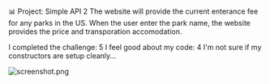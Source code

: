  📊 Project: Simple API 2
The website will provide the current enterance fee for any parks in the US. When the user enter the park name, the website provides the price and transporation accomodation.

I completed the challenge: 5
I feel good about my code: 4
I'm not sure if my constructors are setup cleanly...

![screenshot.png](screenshot.png)

